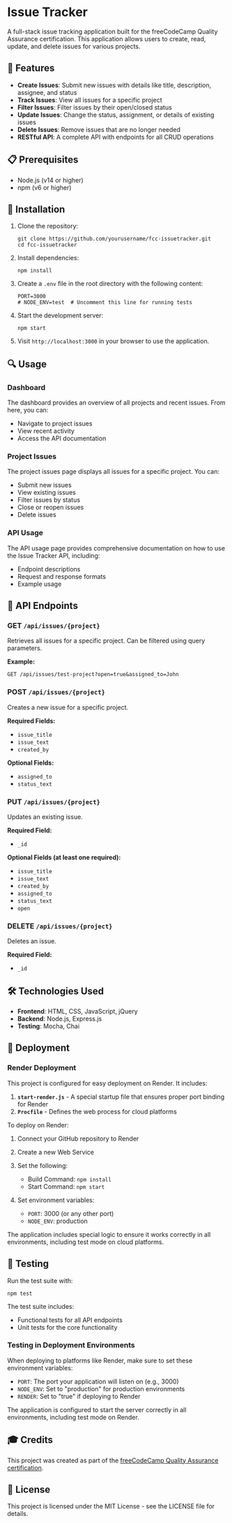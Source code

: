 # Issue Tracker

A full-stack issue tracking application built for the freeCodeCamp Quality Assurance certification. This application allows users to create, read, update, and delete issues for various projects.

## 🌟 Features

- **Create Issues**: Submit new issues with details like title, description, assignee, and status
- **Track Issues**: View all issues for a specific project
- **Filter Issues**: Filter issues by their open/closed status
- **Update Issues**: Change the status, assignment, or details of existing issues
- **Delete Issues**: Remove issues that are no longer needed
- **RESTful API**: A complete API with endpoints for all CRUD operations

## 📋 Prerequisites

- Node.js (v14 or higher)
- npm (v6 or higher)

## 🚀 Installation

1. Clone the repository:
   ```
   git clone https://github.com/yourusername/fcc-issuetracker.git
   cd fcc-issuetracker
   ```

2. Install dependencies:
   ```
   npm install
   ```

3. Create a `.env` file in the root directory with the following content:
   ```
   PORT=3000
   # NODE_ENV=test  # Uncomment this line for running tests
   ```

4. Start the development server:
   ```
   npm start
   ```

5. Visit `http://localhost:3000` in your browser to use the application.

## 🔍 Usage

### Dashboard

The dashboard provides an overview of all projects and recent issues. From here, you can:
- Navigate to project issues
- View recent activity
- Access the API documentation

### Project Issues

The project issues page displays all issues for a specific project. You can:
- Submit new issues
- View existing issues
- Filter issues by status
- Close or reopen issues
- Delete issues

### API Usage

The API usage page provides comprehensive documentation on how to use the Issue Tracker API, including:
- Endpoint descriptions
- Request and response formats
- Example usage

## 📡 API Endpoints

### GET `/api/issues/{project}`
Retrieves all issues for a specific project. Can be filtered using query parameters.

**Example:**
```
GET /api/issues/test-project?open=true&assigned_to=John
```

### POST `/api/issues/{project}`
Creates a new issue for a specific project.

**Required Fields:**
- `issue_title`
- `issue_text`
- `created_by`

**Optional Fields:**
- `assigned_to`
- `status_text`

### PUT `/api/issues/{project}`
Updates an existing issue.

**Required Field:**
- `_id`

**Optional Fields (at least one required):**
- `issue_title`
- `issue_text`
- `created_by`
- `assigned_to`
- `status_text`
- `open`

### DELETE `/api/issues/{project}`
Deletes an issue.

**Required Field:**
- `_id`

## 🛠️ Technologies Used

- **Frontend**: HTML, CSS, JavaScript, jQuery
- **Backend**: Node.js, Express.js
- **Testing**: Mocha, Chai

## 🚀 Deployment

### Render Deployment

This project is configured for easy deployment on Render. It includes:

1. **`start-render.js`** - A special startup file that ensures proper port binding for Render
2. **`Procfile`** - Defines the web process for cloud platforms

To deploy on Render:

1. Connect your GitHub repository to Render
2. Create a new Web Service
3. Set the following:
   - Build Command: `npm install`
   - Start Command: `npm start`
   
4. Set environment variables:
   - `PORT`: 3000 (or any other port)
   - `NODE_ENV`: production

The application includes special logic to ensure it works correctly in all environments, including test mode on cloud platforms.

## 🧪 Testing

Run the test suite with:
```
npm test
```

The test suite includes:
- Functional tests for all API endpoints
- Unit tests for the core functionality

### Testing in Deployment Environments

When deploying to platforms like Render, make sure to set these environment variables:
- `PORT`: The port your application will listen on (e.g., 3000)
- `NODE_ENV`: Set to "production" for production environments
- `RENDER`: Set to "true" if deploying to Render

The application is configured to start the server correctly in all environments, including test mode on Render.

## 🎓 Credits

This project was created as part of the [freeCodeCamp Quality Assurance certification](https://www.freecodecamp.org/learn/quality-assurance/).

## 📄 License

This project is licensed under the MIT License - see the LICENSE file for details.
